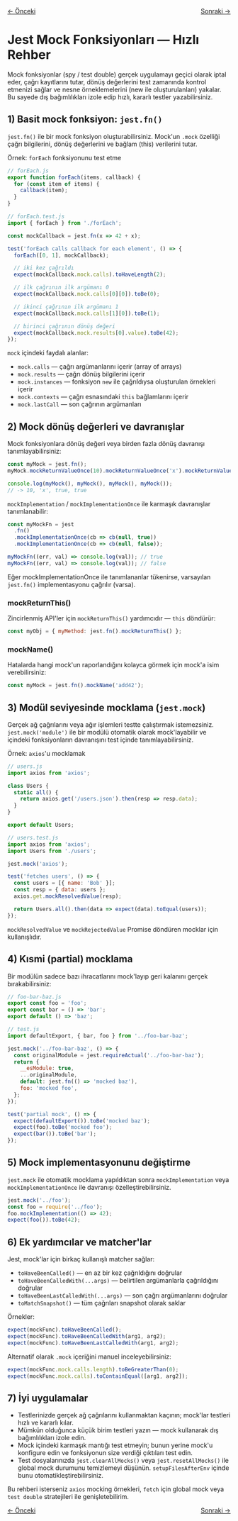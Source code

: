 <!-- navigation bottom -->
<div class="md-nav" style="display:flex;gap:1rem;justify-content:space-between">
  <a href="4_Setup and Teardown.md">← Önceki</a>
  <span></span>
  <a href="6_Jest_Platform.md">Sonraki →</a>
</div>

# Jest Mock Fonksiyonları — Hızlı Rehber

Mock fonksiyonlar (spy / test double) gerçek uygulamayı geçici olarak iptal eder, çağrı kayıtlarını tutar, dönüş değerlerini test zamanında kontrol etmenizi sağlar ve nesne örneklemelerini (new ile oluşturulanları) yakalar. Bu sayede dış bağımlılıkları izole edip hızlı, kararlı testler yazabilirsiniz.

## 1) Basit mock fonksiyon: `jest.fn()`

`jest.fn()` ile bir mock fonksiyon oluşturabilirsiniz. Mock'un `.mock` özelliği çağrı bilgilerini, dönüş değerlerini ve bağlam (this) verilerini tutar.

Örnek: `forEach` fonksiyonunu test etme

```js
// forEach.js
export function forEach(items, callback) {
  for (const item of items) {
    callback(item);
  }
}

// forEach.test.js
import { forEach } from './forEach';

const mockCallback = jest.fn(x => 42 + x);

test('forEach calls callback for each element', () => {
  forEach([0, 1], mockCallback);

  // iki kez çağrıldı
  expect(mockCallback.mock.calls).toHaveLength(2);

  // ilk çağrının ilk argümanı 0
  expect(mockCallback.mock.calls[0][0]).toBe(0);

  // ikinci çağrının ilk argümanı 1
  expect(mockCallback.mock.calls[1][0]).toBe(1);

  // birinci çağrının dönüş değeri
  expect(mockCallback.mock.results[0].value).toBe(42);
});
```

`mock` içindeki faydalı alanlar:
- `mock.calls` — çağrı argümanlarını içerir (array of arrays)
- `mock.results` — çağrı dönüş bilgilerini içerir
- `mock.instances` — fonksiyon `new` ile çağrıldıysa oluşturulan örnekleri içerir
- `mock.contexts` — çağrı esnasındaki `this` bağlamlarını içerir
- `mock.lastCall` — son çağrının argümanları

## 2) Mock dönüş değerleri ve davranışlar

Mock fonksiyonlara dönüş değeri veya birden fazla dönüş davranışı tanımlayabilirsiniz:

```js
const myMock = jest.fn();
myMock.mockReturnValueOnce(10).mockReturnValueOnce('x').mockReturnValue(true);

console.log(myMock(), myMock(), myMock(), myMock());
// -> 10, 'x', true, true
```

`mockImplementation` / `mockImplementationOnce` ile karmaşık davranışlar tanımlanabilir:

```js
const myMockFn = jest
  .fn()
  .mockImplementationOnce(cb => cb(null, true))
  .mockImplementationOnce(cb => cb(null, false));

myMockFn((err, val) => console.log(val)); // true
myMockFn((err, val) => console.log(val)); // false
```

Eğer mockImplementationOnce ile tanımlananlar tükenirse, varsayılan `jest.fn()` implementasyonu çağrılır (varsa).

### mockReturnThis()

Zincirlenmiş API'ler için `mockReturnThis()` yardımcıdır — `this` döndürür:

```js
const myObj = { myMethod: jest.fn().mockReturnThis() };
```

### mockName()

Hatalarda hangi mock'un raporlandığını kolayca görmek için mock'a isim verebilirsiniz:

```js
const myMock = jest.fn().mockName('add42');
```

## 3) Modül seviyesinde mocklama (`jest.mock`)

Gerçek ağ çağrılarını veya ağır işlemleri testte çalıştırmak istemezsiniz. `jest.mock('module')` ile bir modülü otomatik olarak mock'layabilir ve içindeki fonksiyonların davranışını test içinde tanımlayabilirsiniz.

Örnek: `axios`'u mocklamak

```js
// users.js
import axios from 'axios';

class Users {
  static all() {
    return axios.get('/users.json').then(resp => resp.data);
  }
}

export default Users;

// users.test.js
import axios from 'axios';
import Users from './users';

jest.mock('axios');

test('fetches users', () => {
  const users = [{ name: 'Bob' }];
  const resp = { data: users };
  axios.get.mockResolvedValue(resp);

  return Users.all().then(data => expect(data).toEqual(users));
});
```

`mockResolvedValue` ve `mockRejectedValue` Promise döndüren mocklar için kullanışlıdır.

## 4) Kısmi (partial) mocklama

Bir modülün sadece bazı ihracatlarını mock'layıp geri kalanını gerçek bırakabilirsiniz:

```js
// foo-bar-baz.js
export const foo = 'foo';
export const bar = () => 'bar';
export default () => 'baz';

// test.js
import defaultExport, { bar, foo } from '../foo-bar-baz';

jest.mock('../foo-bar-baz', () => {
  const originalModule = jest.requireActual('../foo-bar-baz');
  return {
    __esModule: true,
    ...originalModule,
    default: jest.fn(() => 'mocked baz'),
    foo: 'mocked foo',
  };
});

test('partial mock', () => {
  expect(defaultExport()).toBe('mocked baz');
  expect(foo).toBe('mocked foo');
  expect(bar()).toBe('bar');
});
```

## 5) Mock implementasyonunu değiştirme

`jest.mock` ile otomatik mocklama yapıldıktan sonra `mockImplementation` veya `mockImplementationOnce` ile davranışı özelleştirebilirsiniz.

```js
jest.mock('../foo');
const foo = require('../foo');
foo.mockImplementation(() => 42);
expect(foo()).toBe(42);
```

## 6) Ek yardımcılar ve matcher'lar

Jest, mock'lar için birkaç kullanışlı matcher sağlar:

- `toHaveBeenCalled()` — en az bir kez çağrıldığını doğrular
- `toHaveBeenCalledWith(...args)` — belirtilen argümanlarla çağrıldığını doğrular
- `toHaveBeenLastCalledWith(...args)` — son çağrı argümanlarını doğrular
- `toMatchSnapshot()` — tüm çağrıları snapshot olarak saklar

Örnekler:

```js
expect(mockFunc).toHaveBeenCalled();
expect(mockFunc).toHaveBeenCalledWith(arg1, arg2);
expect(mockFunc).toHaveBeenLastCalledWith(arg1, arg2);
```

Alternatif olarak `.mock` içeriğini manuel inceleyebilirsiniz:

```js
expect(mockFunc.mock.calls.length).toBeGreaterThan(0);
expect(mockFunc.mock.calls).toContainEqual([arg1, arg2]);
```

## 7) İyi uygulamalar

- Testlerinizde gerçek ağ çağrılarını kullanmaktan kaçının; mock'lar testleri hızlı ve kararlı kılar.
- Mümkün olduğunca küçük birim testleri yazın — mock kullanarak dış bağımlılıkları izole edin.
- Mock içindeki karmaşık mantığı test etmeyin; bunun yerine mock'u konfigure edin ve fonksiyonun size verdiği çıktıları test edin.
- Test dosyalarınızda `jest.clearAllMocks()` veya `jest.resetAllMocks()` ile global mock durumunu temizlemeyi düşünün. `setupFilesAfterEnv` içinde bunu otomatikleştirebilirsiniz.



Bu rehberi isterseniz `axios` mocking örnekleri, `fetch` için global mock veya `test double` stratejileri ile genişletebilirim.


<!-- navigation bottom -->
<div class="md-nav" style="display:flex;gap:1rem;justify-content:space-between">
  <a href="4_Setup and Teardown.md">← Önceki</a>
  <span></span>
  <a href="6_Jest_Platform.md">Sonraki →</a>
</div>